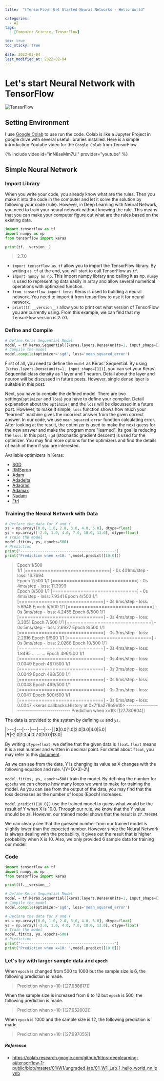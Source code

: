 ```yaml
---
title:  "[TensorFlow] Get Started Neural Networks - Hello World"

categories:
  - AI
tags:
  - [Computer Science, TensorFlow]

toc: true
toc_sticky: true
 
date: 2022-02-04
last_modified_at: 2022-02-04
---
```

# Let's start Neural Network with TensorFlow

![TensorFlow](https://user-images.githubusercontent.com/79438062/152563680-7f2416b6-b4b0-4f9a-965a-e074b9c3f115.jpg)

## Setting Environment

I use [Google Colab](https://colab.research.google.com/) to use run the code. Colab is like a Jupyter Project in google drive with several useful libraries installed. Here is a simple introduction Youtube video for the `Google Colab` from TensorFlow.

{% include video id="inN8seMm7UI" provider="youtube" %}

## Simple Neural Network

### Import Library

When you write your code, you already know what are the rules. Then you make it into the code in the computer and let it solve the solution by following your code (rule). However, in Deep Learning with Neural Network, you need to train your neural network without knowing the rule. This means that you can make your computer figure out what are the rules based on the existing data.

```python
import tensorflow as tf
import numpy as np
from tensorflow import keras

print(tf.__version__)
```

> 2.7.0

- `import tensorflow as tf` allow you to import the TensorFlow library. By writing `as tf` at the end, you will start to call TensorFlow as `tf`.
- `import numpy as np`. This import numpy library and calling it as np. `numpy` is used to representing data easily in array and allow several numerical operations with optimzied function.
- `from tensorflow import keras` Keras is used to buliding a neural network. You need to import it from tensorflow to use it for neural network.
- `print(tf.__version__)` allow you to print out what version of TensorFlow you are currently using. From this example, we can find that my TensorFlow version is 2.7.0.

### Define and Compile

```python
# Define Keras Sequential Model
model = tf.keras.Sequential([keras.layers.Dense(units=1, input_shape=[1])])
# Compile the model
model.compile(optimizer='sgd', loss='mean_squared_error')
```

First of all, you need to define the `model` as Keras' Sequential. By using `[keras.layers.Dense(units=1, input_shape=[1])]`, you can set your Keras' Sequential class density as 1 layer and 1 neuron. Detail about the layer and neuron will be discussed in future posts. However, single dense layer is suitable in this post.

Next, you have to compile the defined model. There are two settings(`optimizer` and `loss`) you have to define your compiler. Detail explanation about the `optimzier` and the `loss` will be discussed in a future post. However, to make it simple, `loss` function shows how much your "learned" machine gives the incorrect answer from the given correct answer. In our code, we use `mean_squared_error` function calculating error. After looking at the result, the optimizer is used to make the next guess for the new answer and make the program more "learned". Its goal is reducing the `loss`. In this post, `sgd` (stochastic gradient descent) is used for the optimizer. You may find more options for the optimizers and find the details of each of them if you are interested.

Available optimizers in Keras:
- [SGD](https://keras.io/api/optimizers/#:~:text=Available%20optimizers-,SGD,-RMSprop)
- [RMSprop](https://keras.io/api/optimizers/#:~:text=SGD-,RMSprop,-Adam)
- [Adam](https://keras.io/api/optimizers/#:~:text=RMSprop-,Adam,-Adadelta)
- [Adadelta](https://keras.io/api/optimizers/#:~:text=Adam-,Adadelta,-Adagrad)
- [Adagrad](https://keras.io/api/optimizers/#:~:text=Adadelta-,Adagrad,-Adamax)
- [Adamax](https://keras.io/api/optimizers/#:~:text=Adagrad-,Adamax,-Nadam)
- [Nadam](https://keras.io/api/optimizers/#:~:text=Adamax-,Nadam,-Ftrl)
- [Ftrl](https://keras.io/api/optimizers/#:~:text=Nadam-,Ftrl,-Core%20Optimizer%20API)

### Training the Neural Network with Data

```python
# Declare the data for X and Y
xs = np.array([0.0, 1.0, 2.0, 3.0, 4.0, 5.0], dtype=float)
ys = np.array([-2.0, 1.0, 4.0, 7.0, 10.0, 13.0], dtype=float)
# Train the model
model.fit(xs, ys, epochs=500)
# Prediction
print("-------------------------------------------")
print("Prediction when x=10: ",model.predict([10.0]))
```

> Epoch 1/500 <br>
1/1 [==============================] - 0s 401ms/step - loss: 16.7694 <br>
Epoch 2/500
1/1 [==============================] - 0s 4ms/step - loss: 11.3999 <br>
Epoch 3/500
1/1 [==============================] - 0s 4ms/step - loss: 7.9341
Epoch 4/500
1/1 [==============================] - 0s 6ms/step - loss: 5.6948
Epoch 5/500
1/1 [==============================] - 0s 3ms/step - loss: 4.2455
Epoch 6/500
1/1 [==============================] - 0s 4ms/step - loss: 3.3051
Epoch 7/500
1/1 [==============================] - 0s 5ms/step - loss: 2.6927
Epoch 8/500
1/1 [==============================] - 0s 3ms/step - loss: 2.2916
Epoch 9/500
1/1 [==============================] - 0s 3ms/step - loss: 2.0266
Epoch 10/500
1/1 [==============================] - 0s 4ms/step - loss: 1.8495
...
...
...
Epoch 496/500
1/1 [==============================] - 0s 4ms/step - loss: 0.0049
Epoch 497/500
1/1 [==============================] - 0s 3ms/step - loss: 0.0049
Epoch 498/500
1/1 [==============================] - 0s 6ms/step - loss: 0.0048
Epoch 499/500
1/1 [==============================] - 0s 3ms/step - loss: 0.0047
Epoch 500/500
1/1 [==============================] - 0s 6ms/step - loss: 0.0047
<keras.callbacks.History at 0x7f8a278b9e10>
\-------------------------------------------
Prediction when x=10:  [[27.780804]]

The data is provided to the system by defining `xs` and `ys`.

|:---:|---|---|---|---|---|
|**X**|0.0|1.0|2.0|3.0|4.0|5.0|
|**Y**|-2.0|1.0|4.0|7.0|10.0|13.0|

By writing `dtype=float`, we define that the given data is `float`. `float` means it is a real number and written in decimal point. For detail about `float`, you may refer to this [document](https://www.geeksforgeeks.org/python-float-type-and-its-methods/).

As we can see from the data, Y is changing its value as X changes with the following equation and rule.
\\[Y=(X*3)-2\\]

`model.fit(xs, ys, epochs=500)` train the model. By defining the number for `epochs` we can choose how many loops we want to make for training the model. As you can see from the output of the data, you may find that the loss decreases as the number of loops (Epoch) increases.

`model.predict([10.0])` use the trained model to guess what would be the result of Y when X is 10.0. Through our rule, we know that the Y value should be `28`. However, our trained model shows that the result is `27.780804`.

We can clearly see that the guessed number from our trained model is slightly lower than the expected number. However since the Neural Network is always dealing with the probability, it gives out the result that is higher probability when X is 10. Also, we only provided 6 sample data for training our model.

### Code
```python
import tensorflow as tf
import numpy as np
from tensorflow import keras

print(tf.__version__)

# Define Keras Sequential Model
model = tf.keras.Sequential([keras.layers.Dense(units=1, input_shape=[1])])
# Compile the model
model.compile(optimizer='sgd', loss='mean_squared_error')

# Declare the data for X and Y
xs = np.array([0.0, 1.0, 2.0, 3.0, 4.0, 5.0], dtype=float)
ys = np.array([-2.0, 1.0, 4.0, 7.0, 10.0, 13.0], dtype=float)
# Train the model
model.fit(xs, ys, epochs=500)
# Prediction
print("-------------------------------------------")
print("Prediction when x=10: ",model.predict([10.0]))
```

### Let's try with larger sample data and `epoch`

When `epoch` is changed from 500 to 1000 but the sample size is 6, the following prediction is made.
> Prediction when x=10:  [[27.988617]]

When the sample size is increased from 6 to 12 but `epoch` is 500, the following prediction is made.
> Prediction when x=10:  [[27.952002]]

When `epoch` is 1000 and the sample size is 12, the following prediction is made.
> Prediction when x=10:  [[27.997055]]

##### Reference
* <https://colab.research.google.com/github/https-deeplearning-ai/tensorflow-1-public/blob/master/C1/W1/ungraded_lab/C1_W1_Lab_1_hello_world_nn.ipynb>